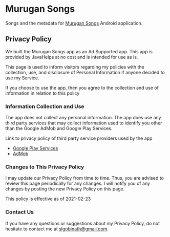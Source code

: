 # Murugan Songs
Songs and the metadata for [Murugan Songs](https://play.google.com/store/apps/details?id=com.javahelps.murugansongs) Android application.

## Privacy Policy

We built the Murugan Songs app as an Ad Supported app. This app is provided by JavaHelps at no cost and is intended for use as is.

This page is used to inform visitors regarding my policies with the collection, use, and disclosure of Personal Information if anyone decided to use my Service.

If you choose to use the app, then you agree to the collection and use of information in relation to this policy

### Information Collection and Use

The app does not collect any personal information. The app does use any third party services that may collect information used to identify you other than the Google AdMob and Google Play Services.

Link to privacy policy of third party service providers used by the app

- [Google Play Services](https://www.google.com/policies/privacy/)
- [AdMob](https://support.google.com/admob/answer/6128543?hl=en)

### Changes to This Privacy Policy

I may update our Privacy Policy from time to time. Thus, you are advised to review this page periodically for any changes. I will notify you of any changes by posting the new Privacy Policy on this page.

This policy is effective as of 2021-02-23

### Contact Us

If you have any questions or suggestions about my Privacy Policy, do not hesitate to contact me at slgobinath@gmail.com.